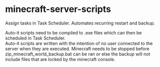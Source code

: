 # minecraft-server-scripts
Assign tasks in Task Scheduler.  Automates recurring restart and backup.

Auto-it scripts need to be compiled to .exe files which can then be scheduled in Task Scheduler.  
Auto-it scripts are written with the intention of no user connected to the server when they are executed.
Minecraft needs to be stopped before zip_minecraft_world_backup.bat can be ran or else the backup will not include files that are locked by the minecraft console.
